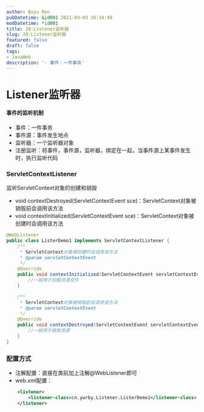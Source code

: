 ```yaml
---
author: Boyu Ren
pubDatetime: &id001 2021-03-03 20:34:49
modDatetime: *id001
title: 20-Listener监听器
slug: 20-Listener监听器
featured: false
draft: false
tags:
- JavaWeb
description: '- 事件：一件事务'
---
```


# Listener监听器

#### 事件的监听机制
- 事件：一件事务
- 事件源：事件发生地点
- 监听器：一个监听器对象
- 注册监听：将事件，事件源，监听器，绑定在一起，当事件源上某事件发生时，执行监听代码

### ServletContextListener
监听ServletContext对象的创建和销毁
- void contextDestroyed(ServletContextEvent sce)：ServletContext对象被销毁前会调用该方法
- void contextInitialized(ServletContextEvent sce)：ServletContext对象被创建时会调用该方法

```java
@WebListener
public class ListerDemo1 implements ServletContextListener {
    /**
     * ServletContext对象被创建时会调用该方法
     * @param servletContextEvent
     */
    @Override
    public void contextInitialized(ServletContextEvent servletContextEvent) {
        //一般用于加载资源文件
    }

    /**
     * ServletContext对象被销毁前会调用该方法
     * @param servletContextEvent
     */
    @Override
    public void contextDestroyed(ServletContextEvent servletContextEvent) {
        //一般用于释放资源
    }
}
```

### 配置方式

- 注解配置：直接在类前加上注解@WebListener即可
- web.xml配置：

```xml
    <listener>
        <listener-class>cn.ywrby.Listener.ListerDemo1</listener-class>
    </listener>
```